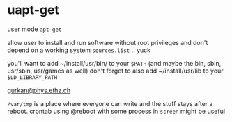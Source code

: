 # uapt-get
user mode `apt-get`

allow user to install and run software without root privileges
and don't depend on a working system `sources.list` .. yuck

you'll want to add ~/install/usr/bin/ to your `$PATH` (and maybe the bin,
sbin, usr/sbin, usr/games as well)
don't forget to also add ~/install/usr/lib to your `$LD_LIBRARY_PATH`

gurkan@phys.ethz.ch

`/var/tmp` is a place where everyone can write and the stuff stays after
a reboot. crontab using @reboot with some process in `screen` might be
useful
